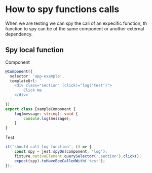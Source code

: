# How to spy functions calls
When we are testing we can spy the call of an expecific function, th function to spy can be of the same component or another external dependency.

## Spy local function
Component
````ts
@Component({
  selector: 'app-example',
  templateUrl: `
    <div class="section" (click)="log('test')">
        Click me
    </div>
  `
})
export class ExampleComponent {
    log(message: string): void {
        console.log(message); 
    }
}
````

Test
````ts
it('should call log function', () => {
    const spy = jest.spyOn(component, 'log');
    fixture.nativeElement.querySelector('.section').click();
    expect(spy).toHaveBeeCalledWith('test');
});
````
